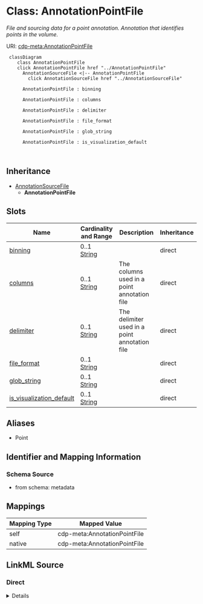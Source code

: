 

# Class: AnnotationPointFile


_File and sourcing data for a point annotation. Annotation that identifies points in the volume._





URI: [cdp-meta:AnnotationPointFile](metadataAnnotationPointFile)






```mermaid
 classDiagram
    class AnnotationPointFile
    click AnnotationPointFile href "../AnnotationPointFile"
      AnnotationSourceFile <|-- AnnotationPointFile
        click AnnotationSourceFile href "../AnnotationSourceFile"
      
      AnnotationPointFile : binning
        
      AnnotationPointFile : columns
        
      AnnotationPointFile : delimiter
        
      AnnotationPointFile : file_format
        
      AnnotationPointFile : glob_string
        
      AnnotationPointFile : is_visualization_default
        
      
```





## Inheritance
* [AnnotationSourceFile](AnnotationSourceFile.md)
    * **AnnotationPointFile**



## Slots

| Name | Cardinality and Range | Description | Inheritance |
| ---  | --- | --- | --- |
| [binning](binning.md) | 0..1 <br/> [String](String.md) |  | direct |
| [columns](columns.md) | 0..1 <br/> [String](String.md) | The columns used in a point annotation file | direct |
| [delimiter](delimiter.md) | 0..1 <br/> [String](String.md) | The delimiter used in a point annotation file | direct |
| [file_format](file_format.md) | 0..1 <br/> [String](String.md) |  | direct |
| [glob_string](glob_string.md) | 0..1 <br/> [String](String.md) |  | direct |
| [is_visualization_default](is_visualization_default.md) | 0..1 <br/> [String](String.md) |  | direct |







## Aliases


* Point



## Identifier and Mapping Information







### Schema Source


* from schema: metadata




## Mappings

| Mapping Type | Mapped Value |
| ---  | ---  |
| self | cdp-meta:AnnotationPointFile |
| native | cdp-meta:AnnotationPointFile |







## LinkML Source

<!-- TODO: investigate https://stackoverflow.com/questions/37606292/how-to-create-tabbed-code-blocks-in-mkdocs-or-sphinx -->

### Direct

<details>
```yaml
name: AnnotationPointFile
description: File and sourcing data for a point annotation. Annotation that identifies
  points in the volume.
from_schema: metadata
aliases:
- Point
is_a: AnnotationSourceFile
attributes:
  binning:
    name: binning
    from_schema: metadata
    exact_mappings:
    - cdp-common:annotation_source_file_binning
    alias: binning
    owner: AnnotationPointFile
    domain_of:
    - AnnotationOrientedPointFile
    - AnnotationPointFile
    - AnnotationInstanceSegmentationFile
    range: string
    inlined: true
    inlined_as_list: true
  columns:
    name: columns
    description: The columns used in a point annotation file.
    from_schema: metadata
    exact_mappings:
    - cdp-common:annotation_source_file_columns
    rank: 1000
    ifabsent: string(xyz)
    alias: columns
    owner: AnnotationPointFile
    domain_of:
    - AnnotationPointFile
    range: string
    inlined: true
    inlined_as_list: true
  delimiter:
    name: delimiter
    description: The delimiter used in a point annotation file.
    from_schema: metadata
    exact_mappings:
    - cdp-common:annotation_source_file_delimiter
    rank: 1000
    ifabsent: string(,)
    alias: delimiter
    owner: AnnotationPointFile
    domain_of:
    - AnnotationPointFile
    range: string
    inlined: true
    inlined_as_list: true
  file_format:
    name: file_format
    from_schema: metadata
    exact_mappings:
    - cdp-common:annotation_source_file_format
    alias: file_format
    owner: AnnotationPointFile
    domain_of:
    - AnnotationSourceFile
    - AnnotationOrientedPointFile
    - AnnotationInstanceSegmentationFile
    - AnnotationPointFile
    - AnnotationSegmentationMaskFile
    - AnnotationSemanticSegmentationMaskFile
    range: string
    inlined: true
    inlined_as_list: true
  glob_string:
    name: glob_string
    from_schema: metadata
    exact_mappings:
    - cdp-common:annotation_source_file_glob_string
    alias: glob_string
    owner: AnnotationPointFile
    domain_of:
    - AnnotationSourceFile
    - AnnotationOrientedPointFile
    - AnnotationInstanceSegmentationFile
    - AnnotationPointFile
    - AnnotationSegmentationMaskFile
    - AnnotationSemanticSegmentationMaskFile
    range: string
    inlined: true
    inlined_as_list: true
  is_visualization_default:
    name: is_visualization_default
    from_schema: metadata
    exact_mappings:
    - cdp-common:annotation_source_file_is_visualization_default
    alias: is_visualization_default
    owner: AnnotationPointFile
    domain_of:
    - AnnotationSourceFile
    - AnnotationOrientedPointFile
    - AnnotationInstanceSegmentationFile
    - AnnotationPointFile
    - AnnotationSegmentationMaskFile
    - AnnotationSemanticSegmentationMaskFile
    range: string
    inlined: true
    inlined_as_list: true

```
</details>

### Induced

<details>
```yaml
name: AnnotationPointFile
description: File and sourcing data for a point annotation. Annotation that identifies
  points in the volume.
from_schema: metadata
aliases:
- Point
is_a: AnnotationSourceFile
attributes:
  binning:
    name: binning
    from_schema: metadata
    exact_mappings:
    - cdp-common:annotation_source_file_binning
    alias: binning
    owner: AnnotationPointFile
    domain_of:
    - AnnotationOrientedPointFile
    - AnnotationPointFile
    - AnnotationInstanceSegmentationFile
    range: string
    inlined: true
    inlined_as_list: true
  columns:
    name: columns
    description: The columns used in a point annotation file.
    from_schema: metadata
    exact_mappings:
    - cdp-common:annotation_source_file_columns
    rank: 1000
    ifabsent: string(xyz)
    alias: columns
    owner: AnnotationPointFile
    domain_of:
    - AnnotationPointFile
    range: string
    inlined: true
    inlined_as_list: true
  delimiter:
    name: delimiter
    description: The delimiter used in a point annotation file.
    from_schema: metadata
    exact_mappings:
    - cdp-common:annotation_source_file_delimiter
    rank: 1000
    ifabsent: string(,)
    alias: delimiter
    owner: AnnotationPointFile
    domain_of:
    - AnnotationPointFile
    range: string
    inlined: true
    inlined_as_list: true
  file_format:
    name: file_format
    from_schema: metadata
    exact_mappings:
    - cdp-common:annotation_source_file_format
    alias: file_format
    owner: AnnotationPointFile
    domain_of:
    - AnnotationSourceFile
    - AnnotationOrientedPointFile
    - AnnotationInstanceSegmentationFile
    - AnnotationPointFile
    - AnnotationSegmentationMaskFile
    - AnnotationSemanticSegmentationMaskFile
    range: string
    inlined: true
    inlined_as_list: true
  glob_string:
    name: glob_string
    from_schema: metadata
    exact_mappings:
    - cdp-common:annotation_source_file_glob_string
    alias: glob_string
    owner: AnnotationPointFile
    domain_of:
    - AnnotationSourceFile
    - AnnotationOrientedPointFile
    - AnnotationInstanceSegmentationFile
    - AnnotationPointFile
    - AnnotationSegmentationMaskFile
    - AnnotationSemanticSegmentationMaskFile
    range: string
    inlined: true
    inlined_as_list: true
  is_visualization_default:
    name: is_visualization_default
    from_schema: metadata
    exact_mappings:
    - cdp-common:annotation_source_file_is_visualization_default
    alias: is_visualization_default
    owner: AnnotationPointFile
    domain_of:
    - AnnotationSourceFile
    - AnnotationOrientedPointFile
    - AnnotationInstanceSegmentationFile
    - AnnotationPointFile
    - AnnotationSegmentationMaskFile
    - AnnotationSemanticSegmentationMaskFile
    range: string
    inlined: true
    inlined_as_list: true

```
</details>